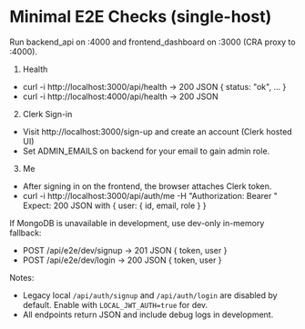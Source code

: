 # Minimal E2E Checks (single-host)

Run backend_api on :4000 and frontend_dashboard on :3000 (CRA proxy to :4000).

1) Health
- curl -i http://localhost:3000/api/health → 200 JSON { status: "ok", ... }
- curl -i http://localhost:4000/api/health → 200 JSON

2) Clerk Sign-in
- Visit http://localhost:3000/sign-up and create an account (Clerk hosted UI)
- Set ADMIN_EMAILS on backend for your email to gain admin role.

3) Me
- After signing in on the frontend, the browser attaches Clerk token.
- curl -i http://localhost:3000/api/auth/me -H "Authorization: Bearer <Clerk JWT>"
  Expect: 200 JSON with { user: { id, email, role } }

If MongoDB is unavailable in development, use dev-only in-memory fallback:
- POST /api/e2e/dev/signup → 201 JSON { token, user }
- POST /api/e2e/dev/login → 200 JSON { token, user }

Notes:
- Legacy local `/api/auth/signup` and `/api/auth/login` are disabled by default. Enable with `LOCAL_JWT_AUTH=true` for dev.
- All endpoints return JSON and include debug logs in development.
